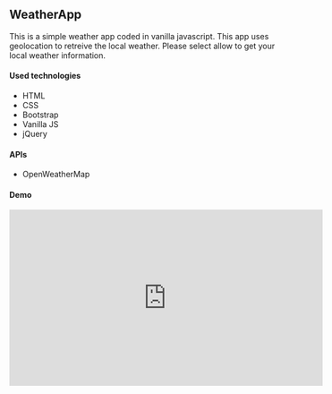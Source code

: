 <h2>WeatherApp</h2>

<p>This is a simple weather app coded in vanilla javascript. This app uses geolocation to retreive the local weather. Please select allow to get your local weather information.</p>

<h4>Used technologies</h4>
<ul>
  <li>HTML</li>
  <li>CSS</li>
  <li>Bootstrap</li>
  <li>Vanilla JS</li>
  <li>jQuery</li>
</ul>

<h4>APIs</h4>
<ul>
  <li>OpenWeatherMap </li>
</ul>

<h4>Demo</h4>
 <iframe width="560" height="315"
src="https://vimeo.com/398367244" 
frameborder="0" 
allow="accelerometer; autoplay; encrypted-media; gyroscope; picture-in-picture" 
allowfullscreen></iframe>


